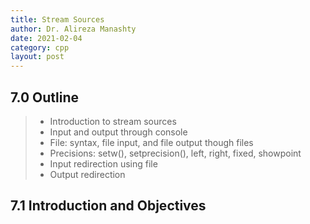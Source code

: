 ```yaml
---
title: Stream Sources
author: Dr. Alireza Manashty
date: 2021-02-04
category: cpp
layout: post
---
```

## 7.0 Outline
> - Introduction to stream sources
> - Input and output through console
> - File: syntax, file input, and file output though files
> - Precisions: setw(), setprecision(), left, right, fixed, showpoint
> - Input redirection using file
> - Output redirection

## 7.1 Introduction and Objectives

